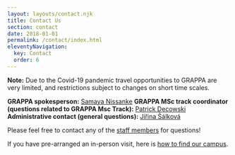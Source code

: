 ```yaml
---
layout: layouts/contact.njk
title: Contact Us
section: contact
date: 2018-01-01
permalink: /contact/index.html
eleventyNavigation:
  key: Contact
  order: 6
---
```

**Note:** Due to the Covid-19 pandemic travel opportunities to GRAPPA are very limited, and restrictions subject to changes on short time scales.

**GRAPPA spokesperson:** [Samaya Nissanke](/people/samaya-nissanke/)
**GRAPPA MSc track coordinator (questions related to GRAPPA Msc Track):** [Patrick Decowski](people/patrick-decowski)
**Administrative contact (general questions):** [Jiřina Šálková](people/jirina-salkova)

Please feel free to contact any of the [staff members](/people) for questions!

If you have pre-arranged an in-person visit, here is [how to find our campus](/contact/how-to-find-us).